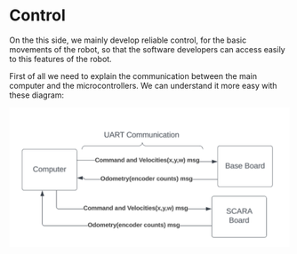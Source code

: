 # Control
On the this side, we mainly develop reliable control, for the basic movements of the robot, so that the software developers can access easily to this features of the robot.

First of all we need to explain the communication between the main computer and the microcontrollers. We can understand it more easy with these diagram:

![image info](../../../assets/home/HomeElectronicsControl/Communication.png)





